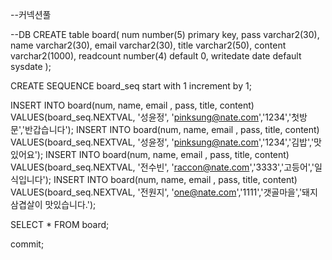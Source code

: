 --커넥션풀
<Resource name="jdbc/myoracle" auth="Container"
						type="javax.sql.DataSource"
						driverClassName="oracle.jdbc.OracleDriver"
						url="jdbc:oracle:thin:@127.0.0.1:1521:xe"
						username="scott" password="tiger" maxTotal="20" maxIdle="10"
						maxWaitMillis="-1" />
						
						
--DB
CREATE table board(
    num number(5) primary key,
    pass varchar2(30),
    name varchar2(30),
    email varchar2(30),
    title varchar2(50),
    content varchar2(1000),
    readcount number(4) default 0,
    writedate date default sysdate
);

CREATE SEQUENCE board_seq start with 1 increment by 1;

INSERT INTO board(num, name, email , pass, title, content)
VALUES(board_seq.NEXTVAL, '성윤정', 'pinksung@nate.com','1234','첫방문','반갑습니다');
INSERT INTO board(num, name, email , pass, title, content)
VALUES(board_seq.NEXTVAL, '성윤정', 'pinksung@nate.com','1234','김밥','맛있어요');
INSERT INTO board(num, name, email , pass, title, content)
VALUES(board_seq.NEXTVAL, '전수빈', 'raccon@nate.com','3333','고등어','일식입니다');
INSERT INTO board(num, name, email , pass, title, content)
VALUES(board_seq.NEXTVAL, '전원지', 'one@nate.com','1111','갯골마을','돼지삼겹살이 맛있습니다.');

SELECT * FROM board;

commit;